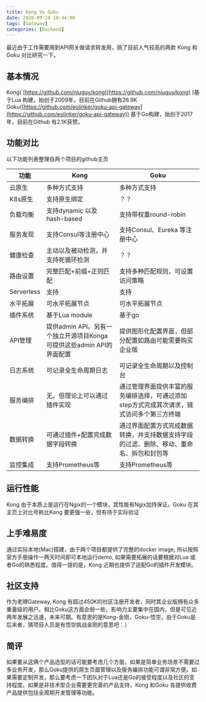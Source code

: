 ```yaml
---
title: Kong Vs Goku
date: 2020-09-19 10:44:08
tags: [Gateway]
categories: [Backend]
---
```


最近由于工作需要用到API网关做请求转发用，挑了目前人气较高的两款 Kong 和Goku 对比研究一下。

<!--more-->

## 基本情况

Kong( [https://github.com/niuguy/kong](https://github.com/niuguy/kong) )基于Lua 构建，始创于2009年，目前在Github拥有26.9K Goku([https://github.com/eolinker/goku-api-gateway](https://github.com/eolinker/goku-api-gateway)) 基于Go构建，始创于2017年，目前在Github 有2.1K获赞。 

## 功能对比

以下功能列表整理自两个项目的github主页

| 功能       | Kong                                                         | Goku                                                         |
| ---------- | ------------------------------------------------------------ | ------------------------------------------------------------ |
| 云原生     | 多种方式支持                                                 | 多种方式支持                                                 |
| K8s原生    | 支持原生绑定                                                 | ？？                                                         |
| 负载均衡   | 支持dynamic 以及hash-based                                   | 支持带权重round-robin                                        |
| 服务发现   | 支持Consul等注册中心                                         | 支持Consul、Eureka 等注册中心                                |
| 健康检查   | 主动以及被动检测，并支持死循环检测                           | ？？                                                         |
| 路由设置   | 完整匹配+前缀+正则匹配                                       | 支持多种匹配规则，可设置访问策略                             |
| Serverless | 支持                                                         | 支持                                                         |
| 水平拓展   | 可水平拓展节点                                               | 可水平拓展节点                                               |
| 插件系统   | 基于Lua module                                               | 基于go                                                       |
| API管理    | 提供admin API。另有一个独立开源项目Konga可提供这些admin API的界面配置 | 提供图形化配置界面，但部分配置如路由可能需要购买企业版       |
| 日志系统   | 可记录全生命周期日志                                         | 可记录全生命周期以及控制台                                   |
| 服务编排   | 无。但理论上可以通过插件实现                                 | 通过管理界面提供丰富的服务编排选择，可通过添加step方式完成其次请求，链式访问多个第三方终端 |
| 数据转换   | 可通过插件+配置完成数据字段转换                              | 通过界面配置方式完成数据转换，并支持数据支持字段的过滤、删除、移动、重命名、拆包和封包等 |
| 监控集成   | 支持Prometheus等                                             | 支持Prometheus等                                             |



## 运行性能

Kong 由于本质上是运行在Ngix的一个模块，其性能有Ngix加持保证。Goku 在其主页上对比号称比Kong 要更强一些，但有待于实际验证

## 上手难易度

通过实际本地(Mac)搭建，由于两个项目都提供了完整的docker image, 所以按照官方手册操作一两天时间即可本地运行demo, 如果需要拓展的话要根据对Lua 或者Go的熟悉程度。值得一提的是，Kong 近期也提供了适配Go的插件开发模块。

## 社区支持

作为老牌Gateway, Kong 有超过450K的社区注册开发者，同时其企业版拥有众多重量级的用户。相比Goku这方面会弱一些，影响力主要集中在国内，但是可见近两年发展之迅速，未来可期。有意思的是Kong-金刚，Goku-悟空，由于Goku是后来者，猜项目人员是有悟空挑战金刚的意思吧：）

## 简评

如果要从这俩个产品选型的话可能要考虑几个方面，如果是简单业务场景不需要过多业务开发，那么Goku提供的原生页面管理以及服务编排功能可谓非常方便。如果需要定制开发，那么要考虑一下团队对于Lua还是Go的接受程度以及社区的支持程度。如果是非技术型企业需要更完善的产品支持，Kong 和Goku 各提供收费产品提供包括全周期开发管理等功能。